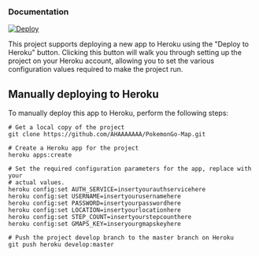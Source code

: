 ### Documentation

[![Deploy](https://www.herokucdn.com/deploy/button.png)](https://dashboard.heroku.com/new?button-url=https://github.com/AHAAAAAAA/PokemonGo-Map/tree/develop&template=https://github.com/AHAAAAAAA/PokemonGo-Map/tree/develop)

This project supports deploying a new app to Heroku using the "Deploy to Heroku" button.  Clicking this button will walk you through setting up the project on your Heroku account, allowing you to set the various configuration values required to make the project run.

## Manually deploying to Heroku

To manually deploy this app to Heroku, perform the following steps:

    # Get a local copy of the project
    git clone https://github.com/AHAAAAAAA/PokemonGo-Map.git

    # Create a Heroku app for the project
    heroku apps:create

    # Set the required configuration parameters for the app, replace with your
    # actual values.
    heroku config:set AUTH_SERVICE=insertyourauthservicehere
    heroku config:set USERNAME=insertyourusernamehere
    heroku config:set PASSWORD=insertyourpasswordhere
    heroku config:set LOCATION=insertyourlocationhere
    heroku config:set STEP_COUNT=insertyourstepcounthere
    heroku config:set GMAPS_KEY=inseryourgmapskeyhere

    # Push the project develop branch to the master branch on Heroku
    git push heroku develop:master
